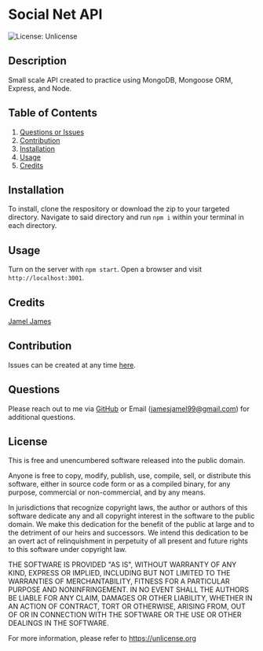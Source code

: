 # Social Net API

![License: Unlicense](https://img.shields.io/badge/license-Unlicense-blue.svg)

## Description

Small scale API created to practice using MongoDB, Mongoose ORM, Express, and Node.

## Table of Contents
1. [Questions or Issues](#Questions)
2. [Contribution](#Contribution)
3. [Installation](#Installation)
4. [Usage](#Usage)
5. [Credits](#Credits)

## Installation
To install, clone the respository or download the zip to your targeted directory. Navigate to said directory and run `npm i` within your terminal in each directory.
## Usage
Turn on the server with `npm start`. Open a browser and visit `http://localhost:3001`. 
## Credits
[Jamel James](https://github.com/jrj-sys)
## Contribution 
Issues can be created at any time [here](https://github.com/jrj-sys/SocialNetAPI/issues).
## Questions
Please reach out to me via [GitHub](https://github.com/jrj-sys) or Email (jamesjamel99@gmail.com) for additional questions.
## License
This is free and unencumbered software released into the public domain.

Anyone is free to copy, modify, publish, use, compile, sell, or
distribute this software, either in source code form or as a compiled
binary, for any purpose, commercial or non-commercial, and by any
means.

In jurisdictions that recognize copyright laws, the author or authors
of this software dedicate any and all copyright interest in the
software to the public domain. We make this dedication for the benefit
of the public at large and to the detriment of our heirs and
successors. We intend this dedication to be an overt act of
relinquishment in perpetuity of all present and future rights to this
software under copyright law.

THE SOFTWARE IS PROVIDED "AS IS", WITHOUT WARRANTY OF ANY KIND,
EXPRESS OR IMPLIED, INCLUDING BUT NOT LIMITED TO THE WARRANTIES OF
MERCHANTABILITY, FITNESS FOR A PARTICULAR PURPOSE AND NONINFRINGEMENT.
IN NO EVENT SHALL THE AUTHORS BE LIABLE FOR ANY CLAIM, DAMAGES OR
OTHER LIABILITY, WHETHER IN AN ACTION OF CONTRACT, TORT OR OTHERWISE,
ARISING FROM, OUT OF OR IN CONNECTION WITH THE SOFTWARE OR THE USE OR
OTHER DEALINGS IN THE SOFTWARE.

For more information, please refer to <https://unlicense.org>
